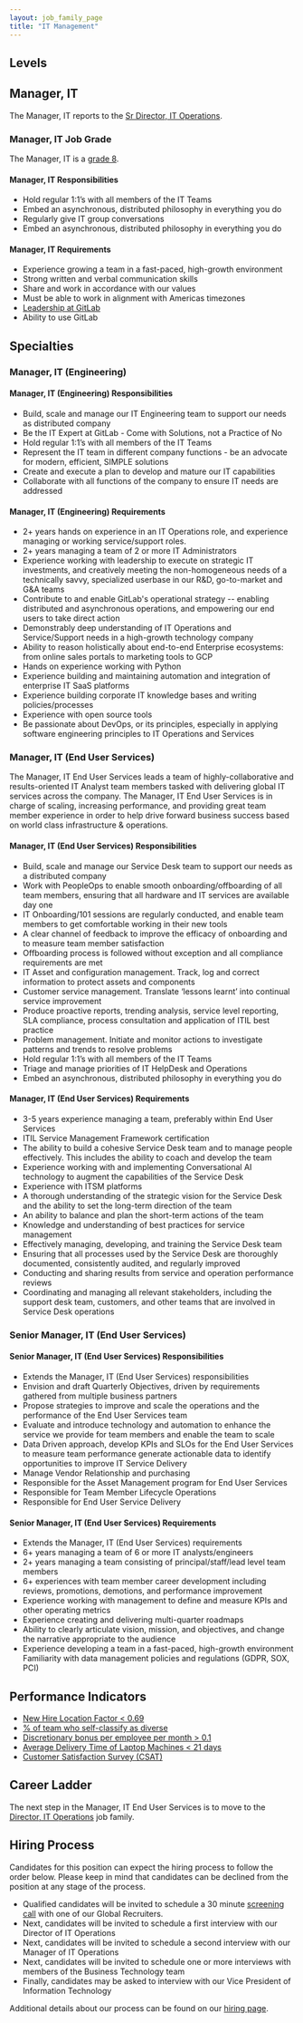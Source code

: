 ```yaml
---
layout: job_family_page
title: "IT Management"
---
```


## Levels

## Manager, IT

The Manager, IT reports to the [Sr Director, IT Operations](https://about.gitlab.com/job-families/finance/director-it-operations/).

### Manager, IT Job Grade

The Manager, IT is a [grade 8](/handbook/total-rewards/compensation/compensation-calculator/#gitlab-job-grades).

#### Manager, IT Responsibilities

- Hold regular 1:1’s with all members of the IT Teams
- Embed an asynchronous, distributed philosophy in everything you do
- Regularly give IT group conversations
- Embed an asynchronous, distributed philosophy in everything you do

#### Manager, IT Requirements

- Experience growing a team in a fast-paced, high-growth environment
- Strong written and verbal communication skills
- Share and work in accordance with our values
- Must be able to work in alignment with Americas timezones
- [Leadership at GitLab](https://about.gitlab.com/company/team/structure/#management-group)
- Ability to use GitLab

## Specialties

### Manager, IT (Engineering)

#### Manager, IT (Engineering) Responsibilities

- Build, scale and manage our IT Engineering team to support our needs as distributed company
- Be the IT Expert at GitLab - Come with Solutions, not a Practice of No
- Hold regular 1:1’s with all members of the IT Teams
- Represent the IT team in different company functions - be an advocate for modern, efficient, SIMPLE solutions
- Create and execute a plan to develop and mature our IT capabilities
- Collaborate with all functions of the company to ensure IT needs are addressed

#### Manager, IT (Engineering) Requirements

- 2+ years hands on experience in an IT Operations role, and experience managing or working service/support roles.
- 2+ years managing a team of 2 or more IT Administrators
- Experience working with leadership to execute on strategic IT investments, and creatively meeting the non-homogeneous needs of a technically savvy, specialized userbase in our R&D, go-to-market and G&A teams
- Contribute to and enable GitLab's operational strategy -- enabling distributed and asynchronous operations, and empowering our end users to take direct action
- Demonstrably deep understanding of IT Operations and Service/Support needs in a high-growth technology company
- Ability to reason holistically about end-to-end Enterprise ecosystems: from online sales portals to marketing tools to GCP
- Hands on experience working with Python
- Experience building and maintaining automation and integration of enterprise IT SaaS platforms
- Experience building corporate IT knowledge bases and writing policies/processes
- Experience with open source tools
- Be passionate about DevOps, or its principles, especially in applying software engineering principles to IT Operations and Services

### Manager, IT (End User Services)

The Manager, IT End User Services leads a team of highly-collaborative and results-oriented IT Analyst team members tasked with delivering global IT services across the company. The Manager, IT End User Services is in charge of scaling, increasing performance, and providing great team member experience in order to help drive forward business success based on world class infrastructure & operations.

#### Manager, IT (End User Services) Responsibilities

- Build, scale and manage our Service Desk team to support our needs as a distributed company
- Work with PeopleOps to enable smooth onboarding/offboarding of all team members, ensuring that all hardware and IT services are available day one
- IT Onboarding/101 sessions are regularly conducted, and enable team members to get comfortable working in their new tools
- A clear channel of feedback to improve the efficacy of onboarding and to measure team member satisfaction
- Offboarding process is followed without exception and all compliance requirements are met
- IT Asset and configuration management. Track, log and correct information to protect assets and components
- Customer service management. Translate ‘lessons learnt’ into continual service improvement
- Produce proactive reports, trending analysis, service level reporting, SLA compliance, process consultation and application of ITIL best practice
- Problem management. Initiate and monitor actions to investigate patterns and trends to resolve problems
- Hold regular 1:1’s with all members of the IT Teams
- Triage and manage priorities of IT HelpDesk and Operations
- Embed an asynchronous, distributed philosophy in everything you do

#### Manager, IT (End User Services) Requirements

- 3-5 years experience managing a team, preferably within End User Services
- ITIL Service Management Framework certification
- The ability to build a cohesive Service Desk team and to manage people effectively. This includes the ability to coach and develop the team
- Experience working with and implementing Conversational AI technology to augment the capabilities of the Service Desk
- Experience with ITSM platforms
- A thorough understanding of the strategic vision for the Service Desk and the ability to set the long-term direction of the team
- An ability to balance and plan the short-term actions of the team
- Knowledge and understanding of best practices for service management
- Effectively managing, developing, and training the Service Desk team
- Ensuring that all processes used by the Service Desk are thoroughly documented, consistently audited, and regularly improved
- Conducting and sharing results from service and operation performance reviews
- Coordinating and managing all relevant stakeholders, including the support desk team, customers, and other teams that are involved in Service Desk operations

### Senior Manager, IT (End User Services)

#### Senior Manager, IT (End User Services) Responsibilities

- Extends the Manager, IT (End User Services) responsibilities
- Envision and draft Quarterly Objectives, driven by requirements gathered from multiple business partners
- Propose strategies to improve and scale the operations and the performance of the End User Services team
- Evaluate and introduce technology and automation to enhance the service we provide for team members and enable the team to scale
- Data Driven approach, develop KPIs and SLOs for the End User Services to measure team performance generate actionable data to identify opportunities to improve IT Service Delivery
- Manage Vendor Relationship and purchasing
- Responsible for the Asset Management program for End User Services
- Responsible for Team Member Lifecycle Operations
- Responsible for End User Service Delivery

#### Senior Manager, IT (End User Services) Requirements

- Extends the Manager, IT (End User Services) requirements
- 6+ years managing a team of 6 or more IT analysts/engineers
- 2+ years managing a team consisting of principal/staff/lead level team members
- 6+ experiences with team member career development including reviews, promotions, demotions, and performance improvement
- Experience working with management to define and measure KPIs and other operating metrics
- Experience creating and delivering multi-quarter roadmaps
- Ability to clearly articulate vision, mission, and objectives, and change the narrative appropriate to the audience
- Experience developing a team in a fast-paced, high-growth environment
Familiarity with data management policies and regulations (GDPR, SOX, PCI)



## Performance Indicators

- [New Hire Location Factor < 0.69](/handbook/business-technology/metrics/#new-hire-location-factor--069)
- [% of team who self-classify as diverse](/handbook/business-technology/metrics/#percent--of-team-who-self-classify-as-diverse)
- [Discretionary bonus per employee per month > 0.1](/handbook/business-technology/metrics/#discretionary-bonus-per-employee-per-month--01)
- [Average Delivery Time of Laptop Machines < 21 days](/handbook/business-technology/metrics/#average-delivery-time-of-laptop-machines--21-days)
- [Customer Satisfaction Survey (CSAT)](/handbook/business-technology/metrics/#customer-satisfaction-survey-csat)

## Career Ladder

The next step in the Manager, IT End User Services is to move to the [Director, IT Operations](https://about.gitlab.com/job-families/finance/director-it-operations/) job family.

## Hiring Process

Candidates for this position can expect the hiring process to follow the order below. Please keep in mind that candidates can be declined from the position at any stage of the process.

- Qualified candidates will be invited to schedule a 30 minute [screening call](/handbook/hiring/interviewing/#screening-call) with one of our Global Recruiters.
- Next, candidates will be invited to schedule a first interview with our Director of IT Operations
- Next, candidates will be invited to schedule a second interview with our Manager of IT Operations
- Next, candidates will be invited to schedule one or more interviews with members of the Business Technology team
- Finally, candidates may be asked to interview with our Vice President of Information Technology

Additional details about our process can be found on our [hiring page](/handbook/hiring/).
